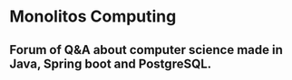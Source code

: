 # Monolitos Computing
##  Forum of Q&A about computer science made in Java, Spring boot and PostgreSQL.
